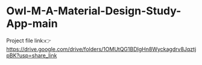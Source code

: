 # Owl-M-A-Material-Design-Study-App-main




Project file link:👉
https://drive.google.com/drive/folders/1OMUtQG1BDIgHn8Wyckagdrv8JqztjpBK?usp=share_link
